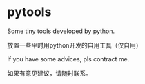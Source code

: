 # pytools

Some tiny tools developed by python. 

放置一些平时用python开发的自用工具（仅自用）

If you have some advices, pls contract me.

如果有意见建议，请随时联系。
